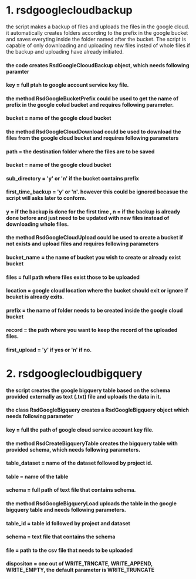 # 1. rsdgooglecloudbackup
the script makes a backup of files and uploads the files in the google cloud. it automatically creates folders according to the prefix in the google bucket and saves     everyting inside the folder named after the bucket. The script is capable of only downloading and uploading new files insted of whole files if the backup and uploading have already initiated.
#### the code creates RsdGoogleClooudBackup object, which needs following paramter
#### key = full ptah to google account service key file.

#### the method RsdGoogleBucketPrefix could be used to get the name of prefix in the google colud bucket and requires following parameter.
#### bucket = name of the google cloud bucket

#### the method RsdGoogleCloudDownload could be used to download the files from the google cloud bucket and requires following parameters
#### path = the destination folder where the files are to be saved
#### bucket = name of the google cloud bucket
#### sub_directory = 'y' or 'n' if the bucket contains prefix
#### first_time_backup = 'y' or 'n'. however this could be ignored becasue the script will asks later to conform.
#### y = if the backup is done for the first time , n = if the backup is already done before and just need to be updated with new files instead of downloading whole files.

#### the method RsdGoogleCloudUpload could be used to create a bucket if not exists and upload files and requires following parameters
#### bucket_name = the name of bucket you wish to create or already exist bucket
#### files = full path where files exist those to be uploaded
#### location = google cloud location where the bucket should exit or ignore if bcuket is already exits.
#### prefix = the name of folder needs to be created inside the google cloud bucket
#### record = the path where you want to keep the record of the uploaded files. 
#### first_upload = 'y' if yes or 'n' if no.                                                                                                                                         
# 2. rsdgooglecloudbigquery
#### the script creates the google bigquery table based on the schema provided externally as text (.txt) file and uploads the data in it.
#### the class RsdGoogleBigquery creates a RsdGoogleBigquery object which needs following parameter
#### key = full the path of google cloud service account key file.

#### the method RsdCreateBigqueryTable creates the bigquery table with provided schema, which needs following parameters.
#### table_dataset = name of the dataset followed by project id.
#### table = name of the table
#### schema = full path of text file that contains schema.

#### the method RsdGoogleBigqueryLoad uploads the table in the google bigquery table and needs following parameters.
#### table_id = table id followed by project and dataset
#### schema = text file that contains the schema
#### file = path to the csv file that needs to be uploaded
#### dispositon = one out of WRITE_TRNCATE, WRITE_APPEND, WRITE_EMPTY, the default parameter is WRITE_TRUNCATE
